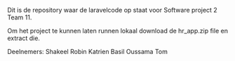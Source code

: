 Dit is de repository waar de laravelcode op staat voor Software project 2 Team 11.

Om het project te kunnen laten runnen lokaal download de hr_app.zip file en extract die.

Deelnemers:
Shakeel
Robin
Katrien
Basil
Oussama
Tom
